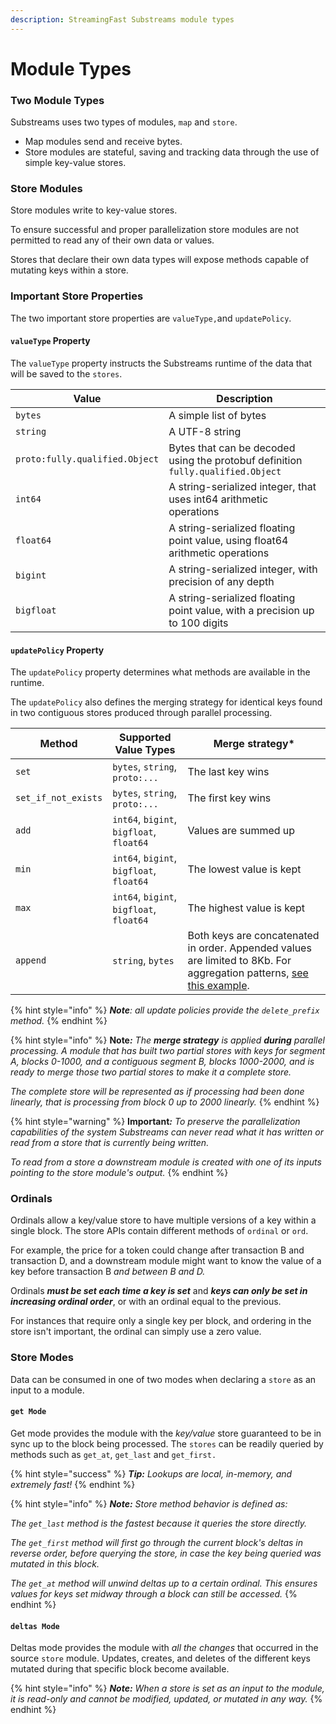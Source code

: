 ```yaml
---
description: StreamingFast Substreams module types
---
```


# Module Types

### Two Module Types

Substreams uses two types of modules, `map` and `store`.&#x20;

* Map modules send and receive bytes.&#x20;
* Store modules are stateful, saving and tracking data through the use of simple key-value stores.

### Store Modules

Store modules write to key-value stores.&#x20;

To ensure successful and proper parallelization store modules are not permitted to read any of their own data or values.

Stores that declare their own data types will expose methods capable of mutating keys within a store.

### Important Store Properties

The two important store properties are `valueType,`and `updatePolicy`.

#### `valueType` Property

The `valueType` property instructs the Substreams runtime of the data that will be saved to the `stores`.

| Value                          | Description                                                                      |
| ------------------------------ | -------------------------------------------------------------------------------- |
| `bytes`                        | A simple list of bytes                                                           |
| `string`                       | A UTF-8 string                                                                   |
| `proto:fully.qualified.Object` | Bytes that can be decoded using the protobuf definition `fully.qualified.Object` |
| `int64`                        | A string-serialized integer, that uses int64 arithmetic operations               |
| `float64`                      | A string-serialized floating point value, using float64 arithmetic operations    |
| `bigint`                       | A string-serialized integer, with precision of any depth                         |
| `bigfloat`                     | A string-serialized floating point value, with a precision up to 100 digits      |

#### `updatePolicy` Property

The `updatePolicy` property determines what methods are available in the runtime.&#x20;

The `updatePolicy` also defines the merging strategy for identical keys found in two contiguous stores produced through parallel processing.

| Method              | Supported Value Types                    | Merge strategy\*                                                                                                                                                                                             |
| ------------------- | ---------------------------------------- | ------------------------------------------------------------------------------------------------------------------------------------------------------------------------------------------------------------ |
| `set`               | `bytes`, `string`, `proto:...`           | The last key wins                                                                                                                                                                                            |
| `set_if_not_exists` | `bytes`, `string`, `proto:...`           | The first key wins                                                                                                                                                                                           |
| `add`               | `int64`, `bigint`, `bigfloat`, `float64` | Values are summed up                                                                                                                                                                                         |
| `min`               | `int64`, `bigint`, `bigfloat`, `float64` | The lowest value is kept                                                                                                                                                                                     |
| `max`               | `int64`, `bigint`, `bigfloat`, `float64` | The highest value is kept                                                                                                                                                                                    |
| `append`            | `string`, `bytes`                        | Both keys are concatenated in order. Appended values are limited to 8Kb. For aggregation patterns, [see this example](https://github.com/streamingfast/substreams-uniswap-v3/blob/develop/src/lib.rs#L760).  |



{% hint style="info" %}
_**Note**: all update policies provide the `delete_prefix` method._
{% endhint %}

{% hint style="info" %}
**Note**_**:** The **merge strategy** is applied **during** parallel processing. A module that has built two partial stores with keys for segment A, blocks 0-1000, and a contiguous segment B, blocks 1000-2000, and is ready to merge those two partial stores to make it a complete store._

_The complete store will be represented as if processing had been done linearly, that is processing from block 0 up to 2000 linearly._
{% endhint %}

{% hint style="warning" %}
**Important**_**:** To preserve the parallelization capabilities of the system Substreams can never read what it has written or read from a store that is currently being written._

_To read from a store a downstream module is created with one of its inputs pointing to the store module's output._
{% endhint %}

### Ordinals

Ordinals allow a key/value store to have multiple versions of a key within a single block. The store APIs contain different methods of `ordinal` or `ord`.

For example, the price for a token could change after transaction B and transaction D, and a downstream module might want to know the value of a key before transaction B _and between B and D._&#x20;

Ordinals _**must be set each time a key is set**_ and _**keys can only be set in increasing ordinal order**_, or with an ordinal equal to the previous.

For instances that require only a single key per block, and ordering in the store isn't important, the ordinal can simply use a zero value.

### Store Modes

Data can be consumed in one of two modes when declaring a `store` as an input to a module.

#### `get Mode`

Get mode provides the module with the _key/value_ store guaranteed to be in sync up to the block being processed. The `stores` can be readily queried by methods such as `get_at`, `get_last` and `get_first.`&#x20;

{% hint style="success" %}
_**Tip:** Lookups are local, in-memory, and extremely fast!_
{% endhint %}

{% hint style="info" %}
_**Note:** Store method behavior is defined as:_

_The `get_last` method is the fastest because it queries the store directly._&#x20;

_The `get_first` method will first go through the current block's deltas in reverse order, before querying the store, in case the key being queried was mutated in this block._&#x20;

_The `get_at` method will unwind deltas up to a certain ordinal. This ensures values for keys set midway through a block can still be accessed._
{% endhint %}

#### `deltas Mode`

Deltas mode provides the module with _all_ _the_ _changes_ that occurred in the source `store` module. Updates, creates, and deletes of the different keys mutated during that specific block become available.

{% hint style="info" %}
_**Note:** When a store is set as an input to the module, it is read-only and cannot be modified, updated, or mutated in any way._
{% endhint %}
